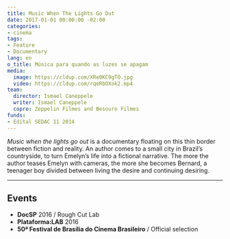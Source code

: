```yaml
---
title: Music When The Lights Go Out
date: 2017-01-01 00:00:00 -02:00
categories:
- cinema
tags:
- Feature
- Documentary
lang: en
o_title: Música para quando as luzes se apagam
media:
  image: https://cldup.com/XRe0KC9gTO.jpg
  video: https://cldup.com/rqeRbOXok2.mp4
team:
  director: Ismael Caneppele
  writer: Ismael Caneppele
  copro: Zeppelin Filmes and Besouro Filmes
funds:
- Edital SEDAC 11 2014
---
```


_Music when the lights go out_ is a documentary floating on this thin border between fiction and reality. An author comes to a small city in Brazil’s countryside, to turn Emelyn’s life into a fictional narrative. The more the author teases Emelyn with cameras, the more she becomes Bernard, a teenager boy divided between living the desire and continuing desiring.

---

## Events

* **DocSP** 2016 / Rough Cut Lab
* **Plataforma:LAB** 2016
* **50ª Festival de Brasília do Cinema Brasileiro** / Official selection
